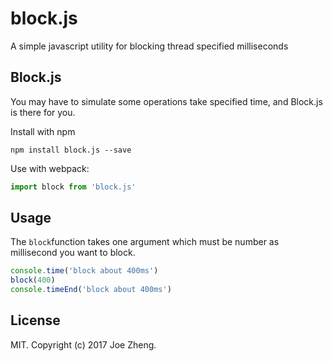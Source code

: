 # block.js

A simple javascript utility for blocking thread specified milliseconds

## Block.js
You may have to simulate some operations take specified time, and Block.js is there for you.

Install with npm
```blash
npm install block.js --save
```

Use with webpack:
```javascript
import block from 'block.js'
```

## Usage
The `block`function takes one argument which must be number as millisecond you want to block.
```javascript
console.time('block about 400ms')
block(400)
console.timeEnd('block about 400ms')
```

## License
MIT. Copyright (c) 2017 Joe Zheng.

